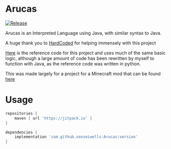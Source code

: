 # Arucas
[![Release](https://jitpack.io/v/senseiwells/Arucas.svg)](https://jitpack.io/#senseiwells/Arucas)

Arucas is an Interpreted Language using Java, with similar syntax to Java.

A huge thank you to [HardCoded](https://github.com/Kariaro) for helping immensely with this project

[Here](https://github.com/davidcallanan/py-myopl-code) is the reference 
code for this project and uses much of the same basic logic, although a 
large amount of code has been rewritten by myself to function with Java, 
as the reference code was written in python.

This was made largely for a project for a Minecraft mod that can be found [here](https://github.com/senseiwells/EssentialClient)

# Usage
```gradle
repositories {
    maven { url 'https://jitpack.io' }
}

dependencies {
    implementation 'com.github.senseiwells:Arucas:version'
}
```